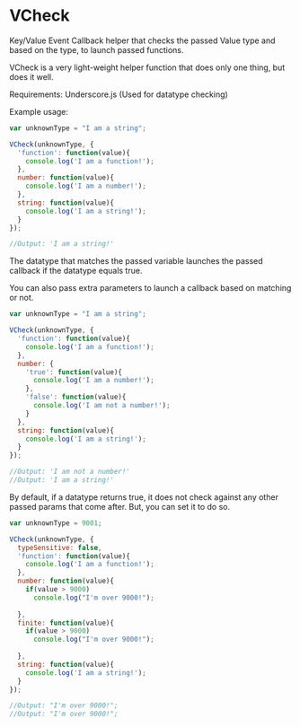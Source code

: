 VCheck
======

Key/Value Event Callback helper that checks the passed Value type and based on the type, to launch passed functions. 

VCheck is a very light-weight helper function that does only one thing, but does it well.

Requirements: Underscore.js (Used for datatype checking)

Example usage:

`````javascript
var unknownType = "I am a string";

VCheck(unknownType, {
  'function': function(value){
    console.log('I am a function!');
  },
  number: function(value){
    console.log('I am a number!');
  },
  string: function(value){
    console.log('I am a string!');
  }
});

`````

`````javascript
//Output: 'I am a string!'
`````

The datatype that matches the passed variable launches the passed callback if the datatype equals true. 

You can also pass extra parameters to launch a callback based on matching or not.

`````javascript
var unknownType = "I am a string";

VCheck(unknownType, {
  'function': function(value){
    console.log('I am a function!');
  },
  number: {
    'true': function(value){
      console.log('I am a number!');
    },
    'false': function(value){
      console.log('I am not a number!');    
    }
  },
  string: function(value){
    console.log('I am a string!');
  }
});
`````

`````javascript
//Output: 'I am not a number!'
//Output: 'I am a string!'
`````

By default, if a datatype returns true, it does not check against any other passed params that come after. But, you can set it to do so.

`````javascript
var unknownType = 9001;

VCheck(unknownType, {
  typeSensitive: false,
  'function': function(value){
    console.log('I am a function!');
  },
  number: function(value){
    if(value > 9000)
      console.log("I'm over 9000!");
      
  }, 
  finite: function(value){
    if(value > 9000)
      console.log("I'm over 9000!");
      
  }, 
  string: function(value){
    console.log('I am a string!');
  }
});
`````

`````javascript
//Output: "I'm over 9000!";
//Output: "I'm over 9000!";
`````
